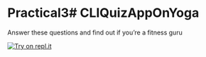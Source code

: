 # Practical3# CLIQuizAppOnYoga
Answer these questions and find out if you’re a fitness guru

[![Try on repl.it](https://repl-badge.jajoosam.repl.co/try.png)](https://replit.com/@Bindiya53/YogaQuiz#index.js)
